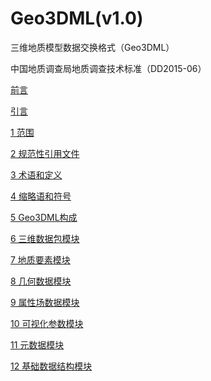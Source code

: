 Geo3DML(v1.0)
===

三维地质模型数据交换格式（Geo3DML）

中国地质调查局地质调查技术标准（DD2015-06）

[前言](./0.0-前言.md)

[引言](./0.1-引言.md)

[1 范围](./1.0-范围.md)

[2 规范性引用文件](./2.0-规范性引用文件.md)

[3 术语和定义](./3.0-术语和定义.md)

[4 缩略语和符号](./4.0-缩略语和符号.md)

[5 Geo3DML构成](./5.0-Geo3DML构成.md)

[6 三维数据包模块](./6.0-三维数据包模块.md)

[7 地质要素模块](./7.0-地质要素模块.md)

[8 几何数据模块](./8.0-几何数据模块.md)

[9 属性场数据模块](./9.0-属性场数据模块.md)

[10 可视化参数模块](./10.0-可视化参数模块.md)

[11 元数据模块](./11.0-元数据模块.md)

[12 基础数据结构模块](./12.0-基础数据结构模块.md)
